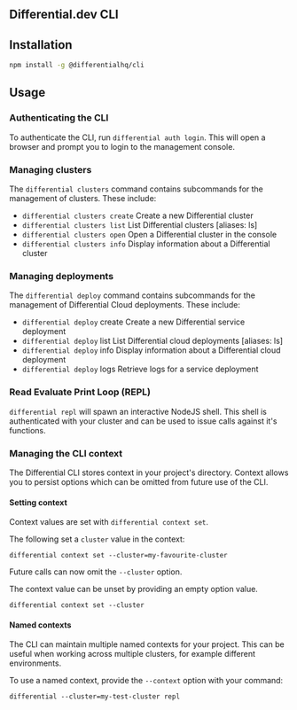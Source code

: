 ## Differential.dev CLI

## Installation

```bash
npm install -g @differentialhq/cli
```

## Usage

### Authenticating the CLI

To authenticate the CLI, run `differential auth login`.
This will open a browser and prompt you to login to the management console.

### Managing clusters

The `differential clusters` command contains subcommands for the management of clusters.
These include:

- `differential clusters create` Create a new Differential cluster
- `differential clusters list` List Differential clusters [aliases: ls]
- `differential clusters open` Open a Differential cluster in the console
- `differential clusters info` Display information about a Differential cluster

### Managing deployments

The `differential deploy` command contains subcommands for the management of Differential Cloud deployments.
These include:

- `differential deploy` create Create a new Differential service deployment
- `differential deploy` list List Differential cloud deployments [aliases: ls]
- `differential deploy` info Display information about a Differential cloud
  deployment
- `differential deploy` logs Retrieve logs for a service deployment

### Read Evaluate Print Loop (REPL)

`differential repl` will spawn an interactive NodeJS shell.
This shell is authenticated with your cluster and can be used to issue calls against it's functions.

### Managing the CLI context

The Differential CLI stores context in your project's directory.
Context allows you to persist options which can be omitted from future use of the CLI.

#### Setting context

Context values are set with `differential context set`.

The following set a `cluster` value in the context:

```
differential context set --cluster=my-favourite-cluster
```

Future calls can now omit the `--cluster` option.

The context value can be unset by providing an empty option value.

```
differential context set --cluster
```

#### Named contexts

The CLI can maintain multiple named contexts for your project.
This can be useful when working across multiple clusters, for example different environments.

To use a named context, provide the `--context` option with your command:

```
differential --cluster=my-test-cluster repl
```
